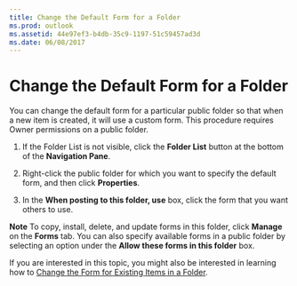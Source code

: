 ```yaml
---
title: Change the Default Form for a Folder
ms.prod: outlook
ms.assetid: 44e97ef3-b4db-35c9-1197-51c59457ad3d
ms.date: 06/08/2017
---
```



# Change the Default Form for a Folder

You can change the default form for a particular public folder so that when a new item is created, it will use a custom form. This procedure requires Owner permissions on a public folder.


1.  If the Folder List is not visible, click the **Folder List** button at the bottom of the **Navigation Pane**. 
    
2. Right-click the public folder for which you want to specify the default form, and then click **Properties**. 
    
3. In the **When posting to this folder, use** box, click the form that you want others to use.
    

 **Note**   To copy, install, delete, and update forms in this folder, click **Manage** on the **Forms** tab. You can also specify available forms in a public folder by selecting an option under the **Allow these forms in this folder** box.

If you are interested in this topic, you might also be interested in learning how to  [Change the Form for Existing Items in a Folder](changing-the-form-used-by-existing-items-in-a-folder.md).

